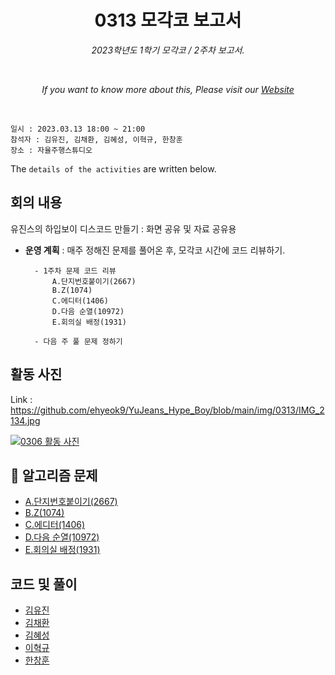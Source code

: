 <h1 align="center">0313 모각코 보고서</h1>
<p align="center"><i>2023학년도 1학기 모각코 / 2주차 보고서.</i></p>
<br>
<p align="center"><i>If you want to know more about this, Please visit our <a href="https://github.com/ehyeok9/YuJeans_Hype_Boy">Website</a></i></p>
<br>

`일시 : 2023.03.13 18:00 ~ 21:00`  
`참석자 : 김유진, 김채환, 김혜성, 이혁규, 한창훈`  
`장소 : 자율주행스튜디오`

The `details of the activities` are written below.

## 회의 내용  
유진스의 하입보이 디스코드 만들기 :  화면 공유 및 자료 공유용

- **운영 계획** :  매주 정해진 문제를 풀어온 후, 모각코 시간에 코드 리뷰하기.  

        - 1주차 문제 코드 리뷰
            A.단지번호붙이기(2667)
            B.Z(1074)
            C.에디터(1406)
            D.다음 순열(10972)
            E.회의실 배정(1931)

        - 다음 주 풀 문제 정하기

## 활동 사진

Link : https://github.com/ehyeok9/YuJeans_Hype_Boy/blob/main/img/0313/IMG_2134.jpg

<a href="https://github.com/ehyeok9/YuJeans_Hype_Boy/blob/main/img/0313/IMG_2134.jpg"><img src="https://github.com/ehyeok9/YuJeans_Hype_Boy/blob/main/img/0313/IMG_2134.jpg" alt="0306 활동 사진" /></a>


## :pencil: 알고리즘 문제
- [A.단지번호붙이기(2667)](https://www.acmicpc.net/problem/2667)  
- [B.Z(1074)](https://www.acmicpc.net/problem/1074)  
- [C.에디터(1406)](https://www.acmicpc.net/problem/1406)  
- [D.다음 순열(10972)](https://www.acmicpc.net/problem/10972)  
- [E.회의실 배정(1931)](https://www.acmicpc.net/problem/1931)  


## 코드 및 풀이
- [김유진](https://github.com/Erica1217) 
- [김채환](https://github.com/chkim417) 
- [김혜성](https://github.com/Borikhs) 
- [이혁규](https://github.com/ehyeok9/YuJeans_Hype_Boy/blob/main/report/0313/e_hyeok9.md) 
- [한창훈](https://github.com/codingnoye) 
